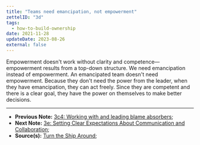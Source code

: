 ```yaml
---
title: "Teams need emancipation, not empowerment"
zettelID: "3d"
tags:
  - how-to-build-ownership
date: 2021-11-28
updateDate: 2023-08-26
external: false
---
```


Empowerment doesn't work without clarity and competence—empowerment results from a top-down structure. We need emancipation instead of empowerment. An emancipated team doesn't need empowerment. Because they don't need the power from the leader, when they have emancipation, they can act freely. Since they are competent and there is a clear goal, they have the power on themselves to make better decisions.

---

- **Previous Note:** [3c4: Working with and leading blame absorbers](/notes/3c4/);
- **Next Note:** [3e: Setting Clear Expectations About Communication and Collaboration](/notes/3e/);
- **Source(s):** [Turn the Ship Around](/books/turn-the-ship-around-summary-book-chapter-notes/);
